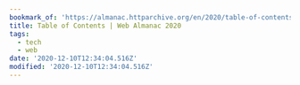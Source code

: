 ```yaml
---
bookmark_of: 'https://almanac.httparchive.org/en/2020/table-of-contents'
title: Table of Contents | Web Almanac 2020
tags:
  - tech
  - web
date: '2020-12-10T12:34:04.516Z'
modified: '2020-12-10T12:34:04.516Z'
---
```

 
